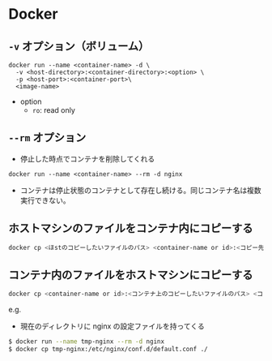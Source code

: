 # Docker
## `-v` オプション（ボリューム）
```
docker run --name <container-name> -d \
  -v <host-directory>:<container-directory>:<option> \
  -p <host-port>:<container-port>\
  <image-name>
```
- option
  - `ro`: read only

## `--rm` オプション
- 停止した時点でコンテナを削除してくれる
```
docker run --name <container-name> --rm -d nginx
```
- コンテナは停止状態のコンテナとして存在し続ける。同じコンテナ名は複数実行できない。

## ホストマシンのファイルをコンテナ内にコピーする
```bash
docker cp <ほstのコピーしたいファイルのパス> <container-name or id>:<コピー先のパス>
```

## コンテナ内のファイルをホストマシンにコピーする
```bash
docker cp <container-name or id>:<コンテナ上のコピーしたいファイルのパス> <コピー先のパス>
```
e.g.
- 現在のディレクトリに nginx の設定ファイルを持ってくる
```bash
$ docker run --name tmp-nginx --rm -d nginx
$ docker cp tmp-nginx:/etc/nginx/conf.d/default.conf ./
```
